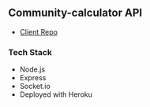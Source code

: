 ## Community-calculator API
+ [Client Repo](https://github.com/DavidHaugen/community-calculator-client)  

### Tech Stack
+ Node.js
+ Express
+ Socket.io
+ Deployed with Heroku